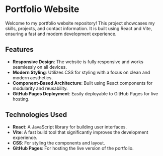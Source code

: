 # Portfolio Website

Welcome to my portfolio website repository! This project showcases my skills, projects, and contact information. It is built using React and Vite, ensuring a fast and modern development experience.

## Features

- **Responsive Design**: The website is fully responsive and works seamlessly on all devices.
- **Modern Styling**: Utilizes CSS for styling with a focus on clean and modern aesthetics.
- **Component-Based Architecture**: Built using React components for modularity and reusability.
- **GitHub Pages Deployment**: Easily deployable to GitHub Pages for live hosting.

## Technologies Used

- **React**: A JavaScript library for building user interfaces.
- **Vite**: A fast build tool that significantly improves the development experience.
- **CSS**: For styling the components and layout.
- **GitHub Pages**: For hosting the live version of the portfolio.


